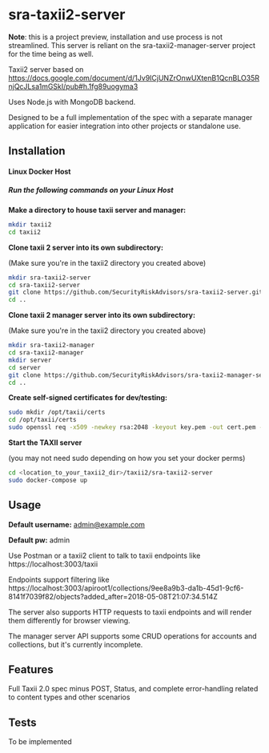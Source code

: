 # sra-taxii2-server

**Note**: this is a project preview, installation and use process is not streamlined.  This server is reliant on the sra-taxii2-manager-server project for the time being as well.

Taxii2 server based on https://docs.google.com/document/d/1Jv9ICjUNZrOnwUXtenB1QcnBLO35RnjQcJLsa1mGSkI/pub#h.1fg89uogyma3

Uses Node.js with MongoDB backend.

Designed to be a full implementation of the spec with a separate manager application for easier integration into other projects or standalone use.

## Installation ##

#### Linux Docker Host ####

##### Run the following commands on your Linux Host #####

**Make a directory to house taxii server and manager:**
```bash
mkdir taxii2
cd taxii2
```

**Clone taxii 2 server into its own subdirectory:**

(Make sure you're in the taxii2 directory you created above)
```bash
mkdir sra-taxii2-server
cd sra-taxii2-server
git clone https://github.com/SecurityRiskAdvisors/sra-taxii2-server.git .
cd ..
```

**Clone taxii 2 manager server into its own subdirectory:**

(Make sure you're in the taxii2 directory you created above)
```bash
mkdir sra-taxii2-manager
cd sra-taxii2-manager
mkdir server
cd server
git clone https://github.com/SecurityRiskAdvisors/sra-taxii2-manager-server.git .
cd ..
```

**Create self-signed certificates for dev/testing:**
```bash
sudo mkdir /opt/taxii/certs
cd /opt/taxii/certs
sudo openssl req -x509 -newkey rsa:2048 -keyout key.pem -out cert.pem -days 365
```

**Start the TAXII server**

(you may not need sudo depending on how you set your docker perms)
```bash
cd <location_to_your_taxii2_dir>/taxii2/sra-taxii2-server
sudo docker-compose up
```

## Usage ##

**Default username:** admin@example.com

**Default pw:** admin

Use Postman or a taxii2 client to talk to taxii endpoints like https://localhost:3003/taxii

Endpoints support filtering like
https://localhost:3003/apiroot1/collections/9ee8a9b3-da1b-45d1-9cf6-8141f7039f82/objects?added_after=2018-05-08T21:07:34.514Z

The server also supports HTTP requests to taxii endpoints and will render them differently for browser viewing.

The manager server API supports some CRUD operations for accounts and collections, but it's currently incomplete.

## Features ##

Full Taxii 2.0 spec minus POST, Status, and complete error-handling related to content types and other scenarios

## Tests ##

To be implemented
